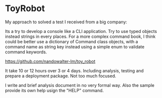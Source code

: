 # ToyRobot
My approach to solved a test I received from a big company:

Its a try to develop a console like a CLI application. Try to use typed objects instead strings in every places. For a more complex command book, I think could be better use a dictionary of Command class objects, with a command name as string key instead using a simple enum to validate command keywords. 

https://github.com/nandowalter-lm/toy_robot

It take 10 or 12 hours over 3 or 4 days. Including analysis, testing and prepare a deployment package. Not too much focused.

I write and brief analysis document in no very formal way. Also the sample provide its own help usign the "HELP" command. 
